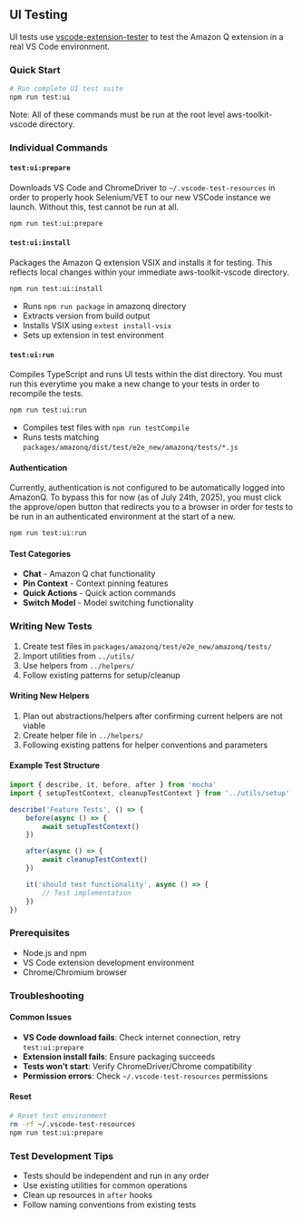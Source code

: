 ## UI Testing

UI tests use [vscode-extension-tester](https://github.com/redhat-developer/vscode-extension-tester) to test the Amazon Q extension in a real VS Code environment.

### Quick Start

```bash
# Run complete UI test suite
npm run test:ui
```

Note: All of these commands must be run at the root level aws-toolkit-vscode directory.

### Individual Commands

#### `test:ui:prepare`

Downloads VS Code and ChromeDriver to `~/.vscode-test-resources` in order to properly hook Selenium/VET to our new VSCode instance we launch. Without this, test cannot be run at all.

```bash
npm run test:ui:prepare
```

#### `test:ui:install`

Packages the Amazon Q extension VSIX and installs it for testing. This reflects local changes within your immediate aws-toolkit-vscode directory.

```bash
npm run test:ui:install
```

-   Runs `npm run package` in amazonq directory
-   Extracts version from build output
-   Installs VSIX using `extest install-vsix`
-   Sets up extension in test environment

#### `test:ui:run`

Compiles TypeScript and runs UI tests within the dist directory. You must run this everytime you make a new change to your tests in order to recompile the tests.

```bash
npm run test:ui:run
```

-   Compiles test files with `npm run testCompile`
-   Runs tests matching `packages/amazonq/dist/test/e2e_new/amazonq/tests/*.js`

#### Authentication

Currently, authentication is not configured to be automatically logged into AmazonQ. To bypass this for now (as of July 24th, 2025), you must click the approve/open button that redirects you to a browser in order for tests to be run in an authenticated environment at the start of a new.

```bash
npm run test:ui:run
```

#### Test Categories

-   **Chat** - Amazon Q chat functionality
-   **Pin Context** - Context pinning features
-   **Quick Actions** - Quick action commands
-   **Switch Model** - Model switching functionality

### Writing New Tests

1. Create test files in `packages/amazonq/test/e2e_new/amazonq/tests/`
2. Import utilities from `../utils/`
3. Use helpers from `../helpers/`
4. Follow existing patterns for setup/cleanup

#### Writing New Helpers

1. Plan out abstractions/helpers after confirming current helpers are not viable
2. Create helper file in `../helpers/`
3. Following existing pattens for helper conventions and parameters

#### Example Test Structure

```typescript
import { describe, it, before, after } from 'mocha'
import { setupTestContext, cleanupTestContext } from '../utils/setup'

describe('Feature Tests', () => {
    before(async () => {
        await setupTestContext()
    })

    after(async () => {
        await cleanupTestContext()
    })

    it('should test functionality', async () => {
        // Test implementation
    })
})
```

### Prerequisites

-   Node.js and npm
-   VS Code extension development environment
-   Chrome/Chromium browser

### Troubleshooting

#### Common Issues

-   **VS Code download fails**: Check internet connection, retry `test:ui:prepare`
-   **Extension install fails**: Ensure packaging succeeds
-   **Tests won't start**: Verify ChromeDriver/Chrome compatibility
-   **Permission errors**: Check `~/.vscode-test-resources` permissions

#### Reset

```bash
# Reset test environment
rm -rf ~/.vscode-test-resources
npm run test:ui:prepare
```

### Test Development Tips

-   Tests should be independent and run in any order
-   Use existing utilities for common operations
-   Clean up resources in `after` hooks
-   Follow naming conventions from existing tests
